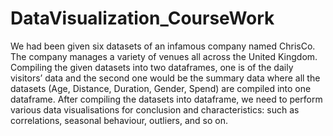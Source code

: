 # DataVisualization_CourseWork
We had been given six datasets of an infamous company named ChrisCo. The company manages a variety of venues all across the United Kingdom. Compiling the given datasets into two dataframes, one is of the daily visitors’ data and the second one would be the summary data where all the datasets (Age, Distance, Duration, Gender, Spend) are compiled into one dataframe. After compiling the datasets into dataframe, we need to perform various data visualisations for conclusion and characteristics: such as correlations, seasonal behaviour, outliers, and so on.
